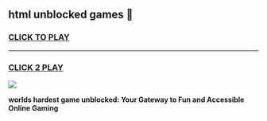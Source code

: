 
## html unblocked games 👋
<h3>
<a href="https://premium.freeplayer.one?title=html_unblocked_games&ref=13F">CLICK TO PLAY</a></h3>
<hr>

<h3>
<a href="https://premium.freeplayer.one?title=html_unblocked_games&ref=13F">CLICK 2 PLAY</a>
  
</h3>

<a href="https://premium.freeplayer.one?title=html_unblocked_games&ref=12F/"><img src="https://clearcache.store/games.png"></a>


**worlds hardest game unblocked: Your Gateway to Fun and Accessible Online Gaming**
